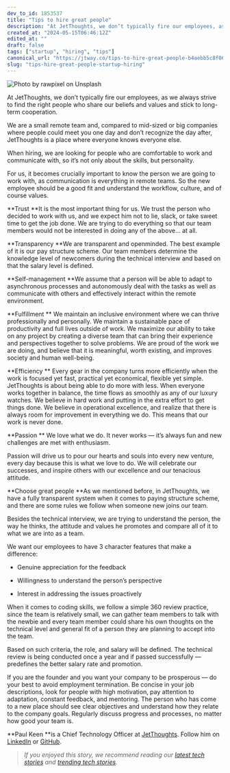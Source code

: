 ```yaml
---
dev_to_id: 1853537
title: "Tips to hire great people"
description: "At JetThoughts, we don’t typically fire our employees, as we always strive to find the right people..."
created_at: "2024-05-15T06:46:12Z"
edited_at: ""
draft: false
tags: ["startup", "hiring", "tips"]
canonical_url: "https://jtway.co/tips-to-hire-great-people-b4aebb5c8f06"
slug: "tips-hire-great-people-startup-hiring"
---
```

![Photo by [rawpixel](https://unsplash.com/photos/v1VB91uuyaE?utm_source=unsplash&utm_medium=referral&utm_content=creditCopyText) on [Unsplash](https://unsplash.com/search/photos/people?utm_source=unsplash&utm_medium=referral&utm_content=creditCopyText)](https://cdn-images-1.medium.com/max/2408/1*ESt4yud6tla9ZeAhmhS5lA.jpeg)

At JetThoughts, we don’t typically fire our employees, as we always strive to find the right people who share our beliefs and values and stick to long-term cooperation.

We are a small remote team and, compared to mid-sized or big companies where people could meet you one day and don’t recognize the day after, JetThoughts is a place where everyone knows everyone else.

When hiring, we are looking for people who are comfortable to work and communicate with, so it’s not only about the skills, but personality.

For us, it becomes crucially important to know the person we are going to work with, as communication is everything in remote teams. So the new employee should be a good fit and understand the workflow, culture, and of course values.

**Trust
**It is the most important thing for us. We trust the person who decided to work with us, and we expect him not to lie, slack, or take sweet time to get the job done. We are trying to do everything so that our team members would not be interested in doing any of the above… at all.

**Transparency
**We are transparent and openminded. The best example of it is our pay structure scheme. Our team members determine the knowledge level of newcomers during the technical interview and based on that the salary level is defined.

**Self-management
**We assume that a person will be able to adapt to asynchronous processes and autonomously deal with the tasks as well as communicate with others and effectively interact within the remote environment.

**Fulfillment **
We maintain an inclusive environment where we can thrive professionally and personally. We maintain a sustainable pace of productivity and full lives outside of work. We maximize our ability to take on any project by creating a diverse team that can bring their experience and perspectives together to solve problems. We are proud of the work we are doing, and believe that it is meaningful, worth existing, and improves society and human well-being.

**Efficiency **
Every gear in the company turns more efficiently when the work is focused yet fast, practical yet economical, flexible yet simple. JetThoughts is about being able to do more with less. When everyone works together in balance, the time flows as smoothly as any of our luxury watches. We believe in hard work and putting in the extra effort to get things done. We believe in operational excellence, and realize that there is always room for improvement in everything we do. This means that our work is never done.

**Passion **
We love what we do. It never works — it’s always fun and new challenges are met with enthusiasm.

Passion will drive us to pour our hearts and souls into every new venture, every day because this is what we love to do. We will celebrate our successes, and inspire others with our excellence and our tenacious attitude.

**Choose great people
**As we mentioned before, in JetThoughts, we have a fully transparent system when it comes to paying structure scheme, and there are some rules we follow when someone new joins our team.

Besides the technical interview, we are trying to understand the person, the way he thinks, the attitude and values he promotes and compare all of it to what we are into as a team.

We want our employees to have 3 character features that make a difference:

* Genuine appreciation for the feedback

* Willingness to understand the person’s perspective

* Interest in addressing the issues proactively

When it comes to coding skills, we follow a simple 360 review practice, since the team is relatively small, we can gather team members to talk with the newbie and every team member could share his own thoughts on the technical level and general fit of a person they are planning to accept into the team.

Based on such criteria, the role, and salary will be defined. The technical review is being conducted once a year and if passed successfully — predefines the better salary rate and promotion.

If you are the founder and you want your company to be prosperous — do your best to avoid employment termination. Be concise in your job descriptions, look for people with high motivation, pay attention to adaptation, constant feedback, and mentoring. The person who has come to a new place should see clear objectives and understand how they relate to the company goals. Regularly discuss progress and processes, no matter how good your team is.

**Paul Keen **is a Chief Technology Officer at [JetThoughts](https://www.jetthoughts.com/). Follow him on [LinkedIn](https://www.linkedin.com/in/paul-keen/) or [GitHub](https://github.com/pftg).
>  *If you enjoyed this story, we recommend reading our [latest tech stories](https://jtway.co/latest) and [trending tech stories](https://jtway.co/trending).*
